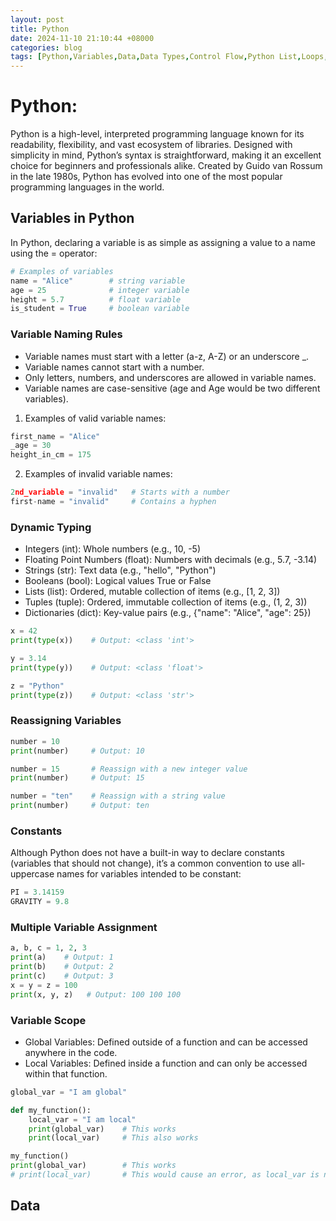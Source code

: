 ```yaml
---
layout: post
title: Python
date: 2024-11-10 21:10:44 +08000
categories: blog
tags: [Python,Variables,Data,Data Types,Control Flow,Python List,Loops,Dictionaries,Scope,CSV,List Complrehension]
---
```


# Python:

Python is a high-level, interpreted programming language known for its readability, flexibility, and vast ecosystem of libraries. Designed with simplicity in mind, Python’s syntax is straightforward, making it an excellent choice for beginners and professionals alike. Created by Guido van Rossum in the late 1980s, Python has evolved into one of the most popular programming languages in the world.

## Variables in Python

In Python, declaring a variable is as simple as assigning a value to a name using the = operator:

```Python
# Examples of variables
name = "Alice"        # string variable
age = 25              # integer variable
height = 5.7          # float variable
is_student = True     # boolean variable

```

### Variable Naming Rules

- Variable names must start with a letter (a-z, A-Z) or an underscore _.
- Variable names cannot start with a number.
- Only letters, numbers, and underscores are allowed in variable names.
- Variable names are case-sensitive (age and Age would be two different variables).

1. Examples of valid variable names:
```Python
first_name = "Alice"
_age = 30
height_in_cm = 175

```

2. Examples of invalid variable names:
```Python
2nd_variable = "invalid"   # Starts with a number
first-name = "invalid"     # Contains a hyphen
```

### Dynamic Typing

- Integers (int): Whole numbers (e.g., 10, -5)
- Floating Point Numbers (float): Numbers with decimals (e.g., 5.7, -3.14)
- Strings (str): Text data (e.g., "hello", "Python")
- Booleans (bool): Logical values True or False
- Lists (list): Ordered, mutable collection of items (e.g., [1, 2, 3])
- Tuples (tuple): Ordered, immutable collection of items (e.g., (1, 2, 3))
- Dictionaries (dict): Key-value pairs (e.g., {"name": "Alice", "age": 25})

```Python
x = 42
print(type(x))    # Output: <class 'int'>

y = 3.14
print(type(y))    # Output: <class 'float'>

z = "Python"
print(type(z))    # Output: <class 'str'>
```

### Reassigning Variables

```Python
number = 10
print(number)     # Output: 10

number = 15       # Reassign with a new integer value
print(number)     # Output: 15

number = "ten"    # Reassign with a string value
print(number)     # Output: ten

```

### Constants

Although Python does not have a built-in way to declare constants (variables that should not change), it’s a common convention to use all-uppercase names for variables intended to be constant:

```Python
PI = 3.14159
GRAVITY = 9.8
```

### Multiple Variable Assignment

```Python
a, b, c = 1, 2, 3
print(a)    # Output: 1
print(b)    # Output: 2
print(c)    # Output: 3
x = y = z = 100
print(x, y, z)   # Output: 100 100 100
```

### Variable Scope

- Global Variables: Defined outside of a function and can be accessed anywhere in the code.
- Local Variables: Defined inside a function and can only be accessed within that function.

```Python
global_var = "I am global"

def my_function():
    local_var = "I am local"
    print(global_var)    # This works
    print(local_var)     # This also works

my_function()
print(global_var)        # This works
# print(local_var)       # This would cause an error, as local_var is not accessible outside the function
```

## Data